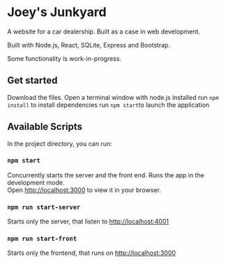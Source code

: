 # Joey's Junkyard

A website for a car dealership. Built as a case in web development.

Built with Node.js, React, SQLite, Express and Bootstrap.

Some functionality is work-in-progress.

## Get started
Download the files.
Open a terminal window with node.js installed
run `npm install` to install dependencies
run `npm start`to launch the application

## Available Scripts

In the project directory, you can run:

### `npm start`

Concurrently starts the server and the front end.
Runs the app in the development mode.\
Open [http://localhost:3000](http://localhost:3000) to view it in your browser.

### `npm run start-server`

Starts only the server, that listen to [http://localhost:4001](http://localhost:4001)

### `npm run start-front`

Starts only the frontend, that runs on [http://localhost:3000](http://localhost:3000)
